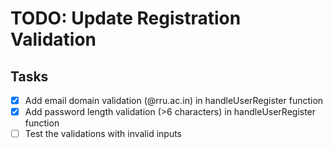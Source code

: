 # TODO: Update Registration Validation

## Tasks
- [x] Add email domain validation (@rru.ac.in) in handleUserRegister function
- [x] Add password length validation (>6 characters) in handleUserRegister function
- [ ] Test the validations with invalid inputs
